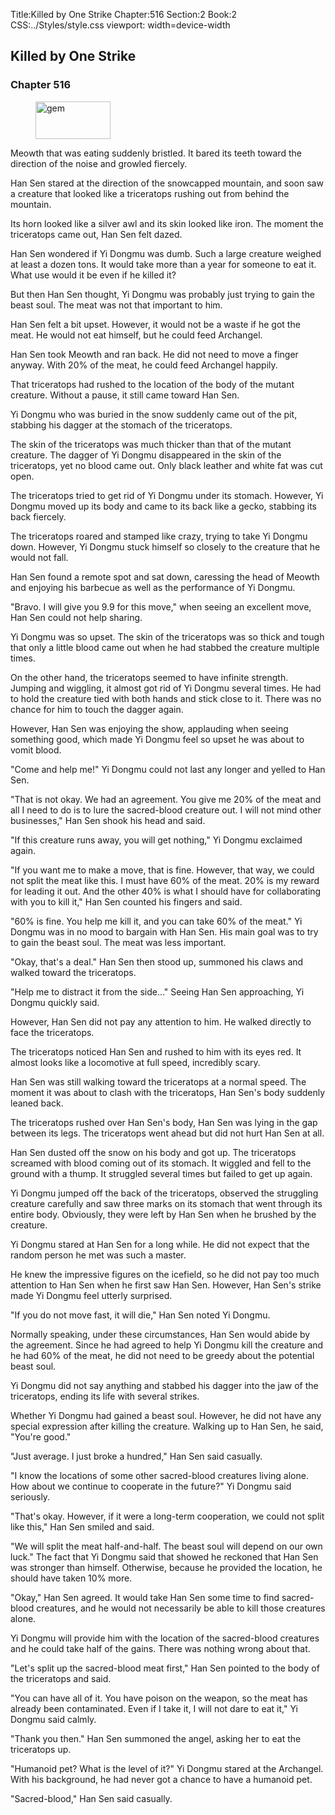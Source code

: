 Title:Killed by One Strike 
Chapter:516 
Section:2 
Book:2 
CSS:../Styles/style.css 
viewport: width=device-width
  
## Killed by One Strike
### Chapter 516 
<figure>
	<img src="../Images/gem.gif" alt="gem" id="gem" width="120" height="60" />
</figure>
  

  
  Meowth that was eating suddenly bristled. It bared its teeth toward the direction of the noise and growled fiercely.

Han Sen stared at the direction of the snowcapped mountain, and soon saw a creature that looked like a triceratops rushing out from behind the mountain.

Its horn looked like a silver awl and its skin looked like iron. The moment the triceratops came out, Han Sen felt dazed.

Han Sen wondered if Yi Dongmu was dumb. Such a large creature weighed at least a dozen tons. It would take more than a year for someone to eat it. What use would it be even if he killed it?

But then Han Sen thought, Yi Dongmu was probably just trying to gain the beast soul. The meat was not that important to him.

Han Sen felt a bit upset. However, it would not be a waste if he got the meat. He would not eat himself, but he could feed Archangel.

Han Sen took Meowth and ran back. He did not need to move a finger anyway. With 20% of the meat, he could feed Archangel happily.

That triceratops had rushed to the location of the body of the mutant creature. Without a pause, it still came toward Han Sen.

Yi Dongmu who was buried in the snow suddenly came out of the pit, stabbing his dagger at the stomach of the triceratops.

The skin of the triceratops was much thicker than that of the mutant creature. The dagger of Yi Dongmu disappeared in the skin of the triceratops, yet no blood came out. Only black leather and white fat was cut open.

The triceratops tried to get rid of Yi Dongmu under its stomach. However, Yi Dongmu moved up its body and came to its back like a gecko, stabbing its back fiercely.

The triceratops roared and stamped like crazy, trying to take Yi Dongmu down. However, Yi Dongmu stuck himself so closely to the creature that he would not fall.

Han Sen found a remote spot and sat down, caressing the head of Meowth and enjoying his barbecue as well as the performance of Yi Dongmu.

"Bravo. I will give you 9.9 for this move," when seeing an excellent move, Han Sen could not help sharing.

Yi Dongmu was so upset. The skin of the triceratops was so thick and tough that only a little blood came out when he had stabbed the creature multiple times.

On the other hand, the triceratops seemed to have infinite strength. Jumping and wiggling, it almost got rid of Yi Dongmu several times. He had to hold the creature tied with both hands and stick close to it. There was no chance for him to touch the dagger again.

However, Han Sen was enjoying the show, applauding when seeing something good, which made Yi Dongmu feel so upset he was about to vomit blood.

"Come and help me!" Yi Dongmu could not last any longer and yelled to Han Sen.

"That is not okay. We had an agreement. You give me 20% of the meat and all I need to do is to lure the sacred-blood creature out. I will not mind other businesses," Han Sen shook his head and said.

"If this creature runs away, you will get nothing," Yi Dongmu exclaimed again.

"If you want me to make a move, that is fine. However, that way, we could not split the meat like this. I must have 60% of the meat. 20% is my reward for leading it out. And the other 40% is what I should have for collaborating with you to kill it," Han Sen counted his fingers and said.

"60% is fine. You help me kill it, and you can take 60% of the meat." Yi Dongmu was in no mood to bargain with Han Sen. His main goal was to try to gain the beast soul. The meat was less important.

"Okay, that's a deal." Han Sen then stood up, summoned his claws and walked toward the triceratops.

"Help me to distract it from the side…" Seeing Han Sen approaching, Yi Dongmu quickly said.

However, Han Sen did not pay any attention to him. He walked directly to face the triceratops.

The triceratops noticed Han Sen and rushed to him with its eyes red. It almost looks like a locomotive at full speed, incredibly scary.

Han Sen was still walking toward the triceratops at a normal speed. The moment it was about to clash with the triceratops, Han Sen's body suddenly leaned back.

The triceratops rushed over Han Sen's body, Han Sen was lying in the gap between its legs. The triceratops went ahead but did not hurt Han Sen at all.

Han Sen dusted off the snow on his body and got up. The triceratops screamed with blood coming out of its stomach. It wiggled and fell to the ground with a thump. It struggled several times but failed to get up again.

Yi Dongmu jumped off the back of the triceratops, observed the struggling creature carefully and saw three marks on its stomach that went through its entire body. Obviously, they were left by Han Sen when he brushed by the creature.

Yi Dongmu stared at Han Sen for a long while. He did not expect that the random person he met was such a master.

He knew the impressive figures on the icefield, so he did not pay too much attention to Han Sen when he first saw Han Sen. However, Han Sen's strike made Yi Dongmu feel utterly surprised.

"If you do not move fast, it will die," Han Sen noted Yi Dongmu.

Normally speaking, under these circumstances, Han Sen would abide by the agreement. Since he had agreed to help Yi Dongmu kill the creature and he had 60% of the meat, he did not need to be greedy about the potential beast soul.

Yi Dongmu did not say anything and stabbed his dagger into the jaw of the triceratops, ending its life with several strikes.

Whether Yi Dongmu had gained a beast soul. However, he did not have any special expression after killing the creature. Walking up to Han Sen, he said, "You're good."

"Just average. I just broke a hundred," Han Sen said casually.

"I know the locations of some other sacred-blood creatures living alone. How about we continue to cooperate in the future?" Yi Dongmu said seriously.

"That's okay. However, if it were a long-term cooperation, we could not split like this," Han Sen smiled and said.

"We will split the meat half-and-half. The beast soul will depend on our own luck." The fact that Yi Dongmu said that showed he reckoned that Han Sen was stronger than himself. Otherwise, because he provided the location, he should have taken 10% more.

"Okay," Han Sen agreed. It would take Han Sen some time to find sacred-blood creatures, and he would not necessarily be able to kill those creatures alone.

Yi Dongmu will provide him with the location of the sacred-blood creatures and he could take half of the gains. There was nothing wrong about that.

"Let's split up the sacred-blood meat first," Han Sen pointed to the body of the triceratops and said.

"You can have all of it. You have poison on the weapon, so the meat has already been contaminated. Even if I take it, I will not dare to eat it," Yi Dongmu said calmly.

"Thank you then." Han Sen summoned the angel, asking her to eat the triceratops up.

"Humanoid pet? What is the level of it?" Yi Dongmu stared at the Archangel. With his background, he had never got a chance to have a humanoid pet.

"Sacred-blood," Han Sen said casually.
